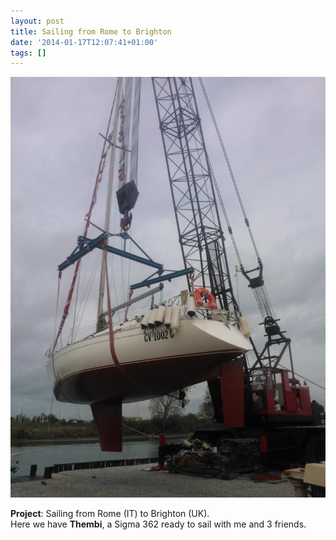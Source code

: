 ```yaml
---
layout: post
title: Sailing from Rome to Brighton
date: '2014-01-17T12:07:41+01:00'
tags: []
---
```

 ![](/files/tumblr_mzjlksG41Q1tq106bo1_1280.jpg)  

**Project**: Sailing from Rome (IT) to Brighton (UK).  
Here we have **Thembi**, a Sigma 362 ready to sail with me and 3 friends.
